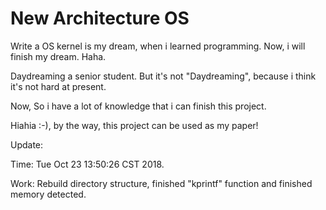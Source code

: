 # New Architecture OS
Write a OS kernel is my dream, when i learned programming. Now, i will finish my dream. Haha.

Daydreaming a senior student. But it's not "Daydreaming", because i think it's not hard at present.

Now, So i have a lot of knowledge that i can finish this project. 

Hiahia :-), by the way, this project can be used as my paper!

Update: 

Time: Tue Oct 23 13:50:26 CST 2018. 

Work: Rebuild directory structure, finished "kprintf" function and finished memory detected.
